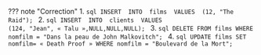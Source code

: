 ??? note "Correction"
    1.
    ```sql
    INSERT  INTO  films 
    VALUES  (12, "The Raid");
    ```
    2.
    ```sql
    INSERT  INTO  clients 
    VALUES  (124, "Jean", « Talu »,NULL,NULL,NULL);
    ```
    3.
    ```sql
    DELETE FROM films
    WHERE nomfilm = "Dans la peau de John Malkovitch";
    ```
    4.
    ```sql
    UPDATE films SET nomfilm= « Death Proof »
    WHERE nomfilm = "Boulevard de la Mort";
    ```